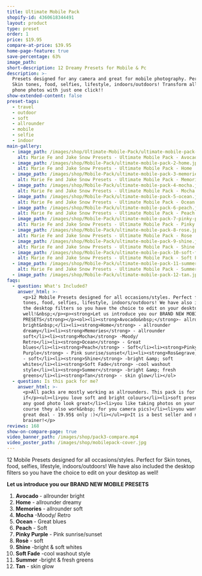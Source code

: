 ```yaml
---
title: Ultimate Mobile Pack
shopify-id: 4360618344491
layout: product
type: preset
order: 1
price: $19.95
compare-at-price: $39.95
home-page-feature: true
save-percentage: 63%
image_path:
short-description: 12 Dreamy Presets for Mobile & Pc
description: >-
  Presets designed for any camera and great for mobile photography. Perfect for
  Skin tones, food, selfies, lifestyle, indoors/outdoors! Transform all your
  phone photos with just one click!!
show-extended-content: false
preset-tags:
  - travel
  - outdoor
  - soft
  - allrounder
  - mobile
  - selfie
  - indoor
main-gallery:
  - image_path: /images/shop/Ultimate-Mobile-Pack/ultimate-mobile-pack-1-avocado.jpg
    alt: Marie Fe and Jake Snow Presets - Ultimate Mobile Pack - Avocado
  - image_path: /images/shop/Mobile-Pack/ultimate-mobile-pack-2-home.jpg
    alt: Marie Fe and Jake Snow Presets - Ultimate Mobile Pack - Home
  - image_path: /images/shop/Mobile-Pack/ultimate-mobile-pack-3-memories.jpg
    alt: Marie Fe and Jake Snow Presets - Ultimate Mobile Pack - Memories
  - image_path: /images/shop/Mobile-Pack/ultimate-mobile-pack-4-mocha.jpg
    alt: Marie Fe and Jake Snow Presets - Ultimate Mobile Pack - Mocha
  - image_path: /images/shop/Mobile-Pack/ultimate-mobile-pack-5-ocean.jpg
    alt: Marie Fe and Jake Snow Presets - Ultimate Mobile Pack - Ocean
  - image_path: /images/shop/Mobile-Pack/ultimate-mobile-pack-6-peach.jpg
    alt: Marie Fe and Jake Snow Presets - Ultimate Mobile Pack - Peach
  - image_path: /images/shop/Mobile-Pack/ultimate-mobile-pack-7-pinky-purple.jpg
    alt: Marie Fe and Jake Snow Presets - Ultimate Mobile Pack - Pinky Purple
  - image_path: /images/shop/Mobile-Pack/ultimate-mobile-pack-8-rose.jpg
    alt: Marie Fe and Jake Snow Presets - Ultimate Mobile Pack - Rose
  - image_path: /images/shop/Mobile-Pack/ultimate-mobile-pack-9-shine.jpg
    alt: Marie Fe and Jake Snow Presets - Ultimate Mobile Pack - Shine
  - image_path: /images/shop/Mobile-Pack/ultimate-mobile-pack-10-soft-fade.jpg
    alt: Marie Fe and Jake Snow Presets - Ultimate Mobile Pack - Soft Fade
  - image_path: /images/shop/Mobile-Pack/ultimate-mobile-pack-11-summer.jpg
    alt: Marie Fe and Jake Snow Presets - Ultimate Mobile Pack - Summer
  - image_path: /images/shop/Mobile-Pack/ultimate-mobile-pack-12-tan.jpg
faqs:
  - question: What's Included?
    answer_html: >-
      <p>12 Mobile Presets designed for all occasions/styles. Perfect for Skin
      tones, food, selfies, lifestyle, indoors/outdoors! We have also included
      the desktop filters so you have the choice to edit on your desktop as
      well!&nbsp;</p><p><strong>Let us introduce you our BRAND NEW MOBILE
      PRESETS</strong></p><ol><li><strong>Avocado&nbsp;</strong>- allrounder
      bright&nbsp;</li><li><strong>Home</strong> - allrounder
      dreamy</li><li><strong>Memories</strong> - allrounder
      soft</li><li><strong>Mocha</strong> -Moody/
      Retro</li><li><strong>Ocean</strong> - Great
      blues</li><li><strong>Peach</strong> - Soft</li><li><strong>Pinky
      Purple</strong> - Pink sunrise/sunset</li><li><strong>Ros&egrave;</strong>
      - soft</li><li><strong>Shine</strong> -bright &amp; soft
      whites</li><li><strong>Soft Fade</strong> -cool washout
      style</li><li><strong>Summer</strong> -bright &amp; fresh
      greens</li><li><strong>Tan</strong> - skin glow</li></ol>
  - question: Is this pack for me?
    answer_html: >-
      <p>All packs are mostly working as allrounders. This pack is for you
      if</p><ul><li>you love soft and bright colours</li><li>soft presets make
      any good photo look great</li><li>you like taking photos on your phone (of
      course they also work&nbsp; for you camera pics)</li><li>you want to get a
      great deal - 19.95$ only :)</li></ul><p>It is a best seller and no
      brainer!</p>
reviews: 168
show-on-compare-page: true
video_banner_path: /images/shop/pack3-compare.mp4
video_poster_path: /images/shop/mobilepack-cover.jpg
---
```


12 Mobile Presets designed for all occasions/styles. Perfect for Skin tones, food, selfies, lifestyle, indoors/outdoors\! We have also included the desktop filters so you have the choice to edit on your desktop as well\!&nbsp;

**Let us introduce you our BRAND NEW MOBILE PRESETS**

1. **Avocado&nbsp;**\- allrounder bright&nbsp;
2. **Home** - allrounder dreamy
3. **Memories** - allrounder soft
4. **Mocha** -Moody/ Retro
5. **Ocean** - Great blues
6. **Peach** - Soft
7. **Pinky Purple** - Pink sunrise/sunset
8. **Ros&egrave;** - soft
9. **Shine** -bright & soft whites
10. **Soft Fade** -cool washout style
11. **Summer** -bright & fresh greens
12. **Tan** - skin glow